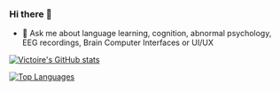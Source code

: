 ### Hi there 👋

- 💬 Ask me about language learning, cognition, abnormal psychology, EEG recordings, Brain Computer Interfaces or UI/UX

[![Victoire's GitHub stats](https://github-readme-stats.vercel.app/api?username=victoirebeaufils&theme=radical&show_icons=true&count_private=true)](https://github.com/anuraghazra/github-readme-stats)

[![Top Languages](https://github-readme-stats.vercel.app/api/top-langs/?username=victoirebeaufils&theme=radical&layout=compact&count_private=true)
](https://github.com/anuraghazra/github-readme-stats)
